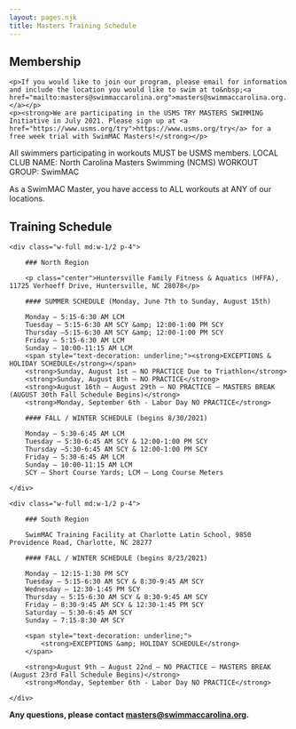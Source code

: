 ```yaml
---
layout: pages.njk
title: Masters Training Schedule
---
```

## Membership

<div class="callout warning">

    <p>If you would like to join our program, please email for information and include the location you would like to swim at to&nbsp;<a href="mailto:masters@swimmaccarolina.org">masters@swimmaccarolina.org.</a></p>
    <p><strong>We are participating in the USMS TRY MASTERS SWIMMING Initiative in July 2021. Please sign up at <a href="https://www.usms.org/try">https://www.usms.org/try</a> for a free week trial with SwimMAC Masters!</strong></p>

</div>

All swimmers participating in workouts MUST be USMS members. LOCAL CLUB NAME: North Carolina Masters Swimming (NCMS) WORKOUT GROUP: SwimMAC

As a SwimMAC Master, you have access to ALL workouts at ANY of our locations.

<h2 class="separator-center">Training Schedule</h2>

<div class="flex flex-wrap -mx-4">

    <div class="w-full md:w-1/2 p-4">

        ### North Region

        <p class="center">Huntersville Family Fitness & Aquatics (HFFA), 11725 Verhoeff Drive, Huntersville, NC 28078</p>

        #### SUMMER SCHEDULE (Monday, June 7th to Sunday, August 15th)

        Monday – 5:15-6:30 AM LCM
        Tuesday – 5:15-6:30 AM SCY &amp; 12:00-1:00 PM SCY
        Thursday –5:15-6:30 AM SCY &amp; 12:00-1:00 PM SCY
        Friday – 5:15-6:30 AM LCM
        Sunday – 10:00-11:15 AM LCM
        <span style="text-decoration: underline;"><strong>EXCEPTIONS & HOLIDAY SCHEDULE</strong></span>
        <strong>Sunday, August 1st – NO PRACTICE Due to Triathlon</strong>
        <strong>Sunday, August 8th — NO PRACTICE</strong>
        <strong>August 16th – August 29th — NO PRACTICE – MASTERS BREAK (AUGUST 30th Fall Schedule Begins)</strong>
        <strong>Monday, September 6th - Labor Day NO PRACTICE</strong>

        #### FALL / WINTER SCHEDULE (begins 8/30/2021)

        Monday – 5:30-6:45 AM LCM
        Tuesday – 5:30-6:45 AM SCY & 12:00-1:00 PM SCY
        Thursday –5:30-6:45 AM SCY & 12:00-1:00 PM SCY
        Friday – 5:30-6:45 AM LCM
        Sunday – 10:00-11:15 AM LCM
        SCY – Short Course Yards; LCM – Long Course Meters

    </div>

    <div class="w-full md:w-1/2 p-4">

        ### South Region

        SwimMAC Training Facility at Charlotte Latin School, 9850 Providence Road, Charlotte, NC 28277

        #### FALL / WINTER SCHEDULE (begins 8/23/2021)

        Monday – 12:15-1:30 PM SCY
        Tuesday – 5:15-6:30 AM SCY & 8:30-9:45 AM SCY
        Wednesday – 12:30-1:45 PM SCY
        Thursday – 5:15-6:30 AM SCY & 8:30-9:45 AM SCY
        Friday – 8:30-9:45 AM SCY & 12:30-1:45 PM SCY
        Saturday – 5:30-6:45 AM SCY
        Sunday – 7:15-8:30 AM SCY

        <span style="text-decoration: underline;">
            <strong>EXCEPTIONS &amp; HOLIDAY SCHEDULE</strong>
        </span>

        <strong>August 9th – August 22nd — NO PRACTICE — MASTERS BREAK (August 23rd Fall Schedule Begins)</strong>
        <strong>Monday, September 6th - Labor Day NO PRACTICE</strong>

    </div>

</div>

<strong>Any questions, please contact <a href="mailto:masters@swimmaccarolina.org" target="_blank" rel="noopener">masters@swimmaccarolina.org</a>.</strong>
